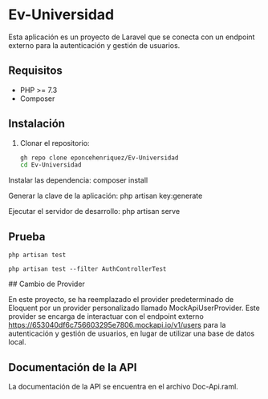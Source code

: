 # Ev-Universidad

Esta aplicación es un proyecto de Laravel que se conecta con un endpoint externo para la autenticación y gestión de usuarios.

## Requisitos

- PHP >= 7.3
- Composer

## Instalación

1. Clonar el repositorio:
   ```bash
   gh repo clone eponcehenriquez/Ev-Universidad
   cd Ev-Universidad

Instalar las dependencia:
    composer install


Generar la clave de la aplicación:
    php artisan key:generate

Ejecutar el servidor de desarrollo:
    php artisan serve


## Prueba
    php artisan test

    php artisan test --filter AuthControllerTest

## Cambio de Provider

En este proyecto, se ha reemplazado el provider predeterminado de Eloquent por un provider personalizado llamado MockApiUserProvider. Este provider se encarga de interactuar con el endpoint externo https://653040df6c756603295e7806.mockapi.io/v1/users para la autenticación y gestión de usuarios, en lugar de utilizar una base de datos local.

## Documentación de la API

La documentación de la API se encuentra en el archivo Doc-Api.raml.


